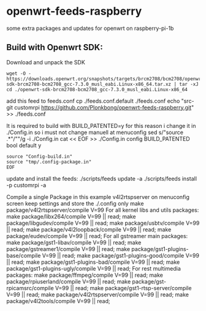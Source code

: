 # openwrt-feeds-raspberry
some extra packages and updates for openwrt on raspberry-pi-1b



## Build with Openwrt SDK:

Download and unpack the SDK

	wget -O - https://downloads.openwrt.org/snapshots/targets/brcm2708/bcm2708/openwrt-sdk-brcm2708-bcm2708_gcc-7.3.0_musl_eabi.Linux-x86_64.tar.xz | tar -xJ
	cd ./openwrt-sdk-brcm2708-bcm2708_gcc-7.3.0_musl_eabi.Linux-x86_64
	
add this feed to feeds.conf
	cp ./feeds.conf.default ./feeds.conf
	echo "src-git customrpi https://github.com/Plonkbong/openwrt-feeds-raspberry.git" >> ./feeds.conf
	
It is required to build with BUILD_PATENTED=y for this reason i change it in ./Config.in so i must not change manuell at menuconfig
	sed s/"source .*"/""/g -i ./Config.in
	cat << EOF >> ./Config.in
	config BUILD_PATENTED
		bool
		default y
	
	source "Config-build.in"
	source "tmp/.config-package.in"	
	EOF

update and install the feeds:
	./scripts/feeds update -a
	./scripts/feeds install -p customrpi -a

Compile a single Package in this example v4l2rtspserver
on menuconfig screen keep  settings and store the ./.config only
	make package/v4l2rtspserver/compile V=99
For all kernel libs and utils packages:
	make package/libx264/compile V=99 || read; make package/libgudev/compile V=99 || read; make package/usbtv/compile V=99 || read; make package/v4l2loopback/compile V=99 || read; make package/eudev/compile V=99 || read;
For all gstreamer main packages:
	make package/gst1-libav/compile V=99 || read; make package/gstreamer1/compile V=99 || read; make package/gst1-plugins-base/compile V=99 || read; make package/gst1-plugins-good/compile V=99 || read; make package/gst1-plugins-bad/compile V=99 || read; make package/gst1-plugins-ugly/compile V=99 || read;
For rest multimedia packages:
	make package/ffmpeg/compile V=99 || read; make package/rpiuserland/compile V=99 || read; make package/gst-rpicamsrc/compile V=99 || read; make package/gst1-rtsp-server/compile V=99 || read; make package/v4l2rtspserver/compile V=99 || read; make package/v4l2tools/compile V=99 || read;

